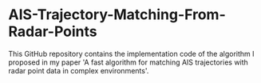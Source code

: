 # AIS-Trajectory-Matching-From-Radar-Points
This GitHub repository contains the implementation code of the algorithm I proposed in my paper 'A fast algorithm for matching AIS trajectories with radar point data in complex environments'.
